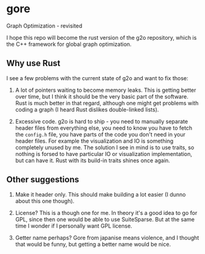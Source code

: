 # gore
Graph Optimization - revisited

I hope this repo will become the rust version of the g2o repository, which is the C++ framework for global graph optimization.

## Why use Rust

I see a few problems with the current state of g2o and want to fix those:

1. A lot of pointers waiting to become memory leaks. This is getting better
   over time, but I think it should be the very basic part of the software.
   Rust is much better in that regard, although one might get problems with
   coding a graph (I heard Rust dislikes double-linked lists).

2. Excessive code. g2o is hard to ship - you need to manually separate header
   files from everything else, you need to know you have to fetch the
   `config.h` file, you have parts of the code you don't need in your header
   files. For example the visualization and IO is something completely
   unused by me.
   The solution I see in mind is to use traits, so nothing is forsed to have
   particular IO or visualization implementation, but can have it. Rust with
   its build-in traits shines once again.

## Other suggestions

1. Make it header only. This should make building a lot easier
   (I dunno about this one though).

2. License? This is a though one for me. In theory it's a good idea to go for
   GPL, since then one would be able to use SuiteSparse. But at the same time I
   wonder if I personally want GPL license.

3. Getter name perhaps? Gore from japanise means violence, and I thought that 
   would be funny, but getting a better name would be nice.
